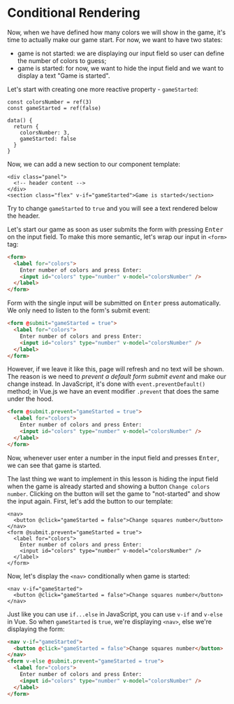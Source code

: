 # Conditional Rendering

Now, when we have defined how many colors we will show in the game, it's time to actually make our game start. For now, we want to have two states:

- game is not started: we are displaying our input field so user can define the number of colors to guess;
- game is started: for now, we want to hide the input field and we want to display a text "Game is started".

Let's start with creating one more reactive property - `gameStarted`:

<div class="composition-api">

```js{2}
const colorsNumber = ref(3)
const gameStarted = ref(false)
```

</div>

<div class="options-api">

```js{4}
data() {
  return {
    colorsNumber: 3,
    gameStarted: false
  }
}
```

</div>

Now, we can add a new section to our component template:

```html{4}
<div class="panel">
  <!-- header content -->
</div>
<section class="flex" v-if="gameStarted">Game is started</section>
```

Try to change `gameStarted` to `true` and you will see a text rendered below the header.

Let's start our game as soon as user submits the form with pressing <kbd>Enter</kbd> on the input field. To make this more semantic, let's wrap our input in `<form>` tag:

```html
<form>
  <label for="colors">
    Enter number of colors and press Enter:
    <input id="colors" type="number" v-model="colorsNumber" />
  </label>
</form>
```

Form with the single input will be submitted on <kbd>Enter</kbd> press automatically. We only need to listen to the form's submit event:

```html
<form @submit="gameStarted = true">
  <label for="colors">
    Enter number of colors and press Enter:
    <input id="colors" type="number" v-model="colorsNumber" />
  </label>
</form>
```

However, if we leave it like this, page will refresh and no text will be shown. The reason is we need to _prevent a default form submit event_ and make our change instead. In JavaScript, it's done with `event.preventDefault()` method; in Vue.js we have an event modifier `.prevent` that does the same under the hood.

```html
<form @submit.prevent="gameStarted = true">
  <label for="colors">
    Enter number of colors and press Enter:
    <input id="colors" type="number" v-model="colorsNumber" />
  </label>
</form>
```

Now, whenever user enter a number in the input field and presses <kbd>Enter</kbd>, we can see that game is started.

The last thing we want to implement in this lesson is hiding the input field when the game is already started and showing a button `Change colors number`. Clicking on the button will set the game to "not-started" and show the input again. First, let's add the button to our template:

```html{1-3}
<nav>
  <button @click="gameStarted = false">Change squares number</button>
</nav>
<form @submit.prevent="gameStarted = true">
  <label for="colors">
    Enter number of colors and press Enter:
    <input id="colors" type="number" v-model="colorsNumber" />
  </label>
</form>
```

Now, let's display the `<nav>` conditionally when game is started:

```html{1-3}
<nav v-if="gameStarted">
  <button @click="gameStarted = false">Change squares number</button>
</nav>
```

Just like you can use `if...else` in JavaScript, you can use `v-if` and `v-else` in Vue. So when `gameStarted` is `true`, we're displaying `<nav>`, else we're displaying the form:

```html
<nav v-if="gameStarted">
  <button @click="gameStarted = false">Change squares number</button>
</nav>
<form v-else @submit.prevent="gameStarted = true">
  <label for="colors">
    Enter number of colors and press Enter:
    <input id="colors" type="number" v-model="colorsNumber" />
  </label>
</form>
```
